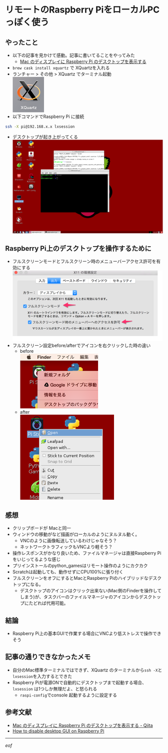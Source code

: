 # リモートのRaspberry PiをローカルPCっぽく使う

## やったこと
- 以下の記事を見かけて感動。記事に書いてることをやってみた
  - [Mac のディスプレイに Raspberry Pi のデスクトップを表示する](http://qiita.com/UedaTakeyuki/items/7cc0fc6011cb0448c070)
- ```brew cask install xquartz``` で XQuartzを入れる
- ランチャー > その他 > XQuartz でターミナル起動  
  ![XQuartz icon](xquartz_app.png)
- 以下コマンドでRaspberry Pi に接続
```sh
ssh -X pi@192.168.x.x lxsession
```
- デスクトップが起き上がってくる  
![raspberrypi_on_xquartz.png](raspberrypi_on_xquartz.png)


## Raspberry Pi上のデスクトップを操作するために
- フルスクリーンモードとフルスクリーン時のメニューバーアクセス許可を有効にする  
![xquartz_output_setting.png](xquartz_output_setting.png)
- フルスクリーン設定before/afterでアイコンを右クリックした時の違い
  - before  
    ![not_fullscreen_mode.png](not_fullscreen_mode.png)
  - after  
    ![fullscreen_mode_is_on.png](fullscreen_mode_is_on.png)

## 感想
- クリップボードが Macと同一
- ウィンドウの移動がなど描画がローカルのようにヌルヌル動く。
  - VNCのように画像転送しているわけじゃなそう？
  - ネットワークトラフィックもVNCより軽そう？
- 操作レスポンスがかなり良いため、ファイルマネージャは直接Raspberry Piをいじってるような感じ
- プリインストールのpython_gamesはリモート操作のようにカクカク
- Scratchは起動しても、動作せずにCPU100%に張り付く
- フルスクリーンをオフにするとMacとRaspberry Piのハイブリッドなデスクトップになる。
  - デスクトップのアイコンはクリック出来ない(Mac側のFinderを操作してしまう)が、タスクバーのファイルマネージャのアイコンからデスクトップにたどれば代用可能。

## 結論
- Raspberry Pi上の基本GUIで作業する場合にVNCより低ストレスで操作できそう


## 記事の通りできなかったメモ
- 自分のMac標準ターミナルではできず、XQuartz のターミナルから```ssh -X```と```lxsession```を入力するとできた
- Raspberry Piが電源ONで自動的にデスクトップまで起動する場合、```lxsession``` は1つしか無理だよ、と怒られる
  - ```raspi-config```でconsole 起動するように設定する


## 参考文献
- [Mac のディスプレイに Raspberry Pi のデスクトップを表示する - Qiita](http://qiita.com/UedaTakeyuki/items/7cc0fc6011cb0448c070)
- [How to disable desktop GUI on Raspberry Pi](http://ask.xmodulo.com/disable-desktop-gui-raspberry-pi.html)

----

_eof_
